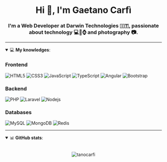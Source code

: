 <h1 align="center">Hi 👋, I'm Gaetano Carfì</h1>
<h3 align="center">I'm a Web Developer at Darwin Technologies 🇮🇹, passionate about technology 💻📱⌚️ and photography 📷.</h3>

___

<details open>
<summary>💻 <b>My knowledges</b>: </summary>

### Frontend
![HTML5](https://img.shields.io/badge/-HTML5-E34F26.svg?style=for-the-badge&logo=html5&logoColor=ffffff)
![CSS3](https://img.shields.io/badge/-CSS3-1572B6.svg?style=for-the-badge&logo=css3)
![JavaScript](https://img.shields.io/badge/-JavaScript-282C34?style=for-the-badge&logo=javascript)
![TypeScript](https://img.shields.io/badge/-TypeScript-007ACC?style=for-the-badge&logo=typescript)
![Angular](https://img.shields.io/badge/-Angular-DD0031?style=for-the-badge&logo=angular)
![Bootstrap](https://img.shields.io/badge/-Bootstrap-563D7C.svg?style=for-the-badge&logo=bootstrap)

### Backend
![PHP](https://img.shields.io/badge/-PHP-777BB4.svg?style=for-the-badge&logo=PHP&logoColor=ffffff)
![Laravel](https://img.shields.io/badge/-Laravel-FF2D20.svg?style=for-the-badge&logo=laravel&logoColor=ffffff)
![Nodejs](https://img.shields.io/badge/-Nodejs-339933.svg?style=for-the-badge&logo=Node.js&logoColor=ffffff)

### Databases
![MySQL](https://img.shields.io/badge/-MySQL-4479A1?style=for-the-badge&logo=mysql&logoColor=ffffff)
![MongoDB](https://img.shields.io/badge/-MongoDB-47A248?style=for-the-badge&logo=mongodb&logoColor=ffffff)
![Redis](https://img.shields.io/badge/-Redis-DC382D?style=for-the-badge&logo=Redis&logoColor=ffffff)

</details>

___


<details open>
 <summary>📊 <b>GitHub stats</b>: </summary>

<br>

<p align = "center">
    <img src="https://github-readme-stats.vercel.app/api?username=tanocarfi&show_icons=true&count_private=true&hide_border=true&line_height=25" alt="tanocarfi">
</p>

</details>
